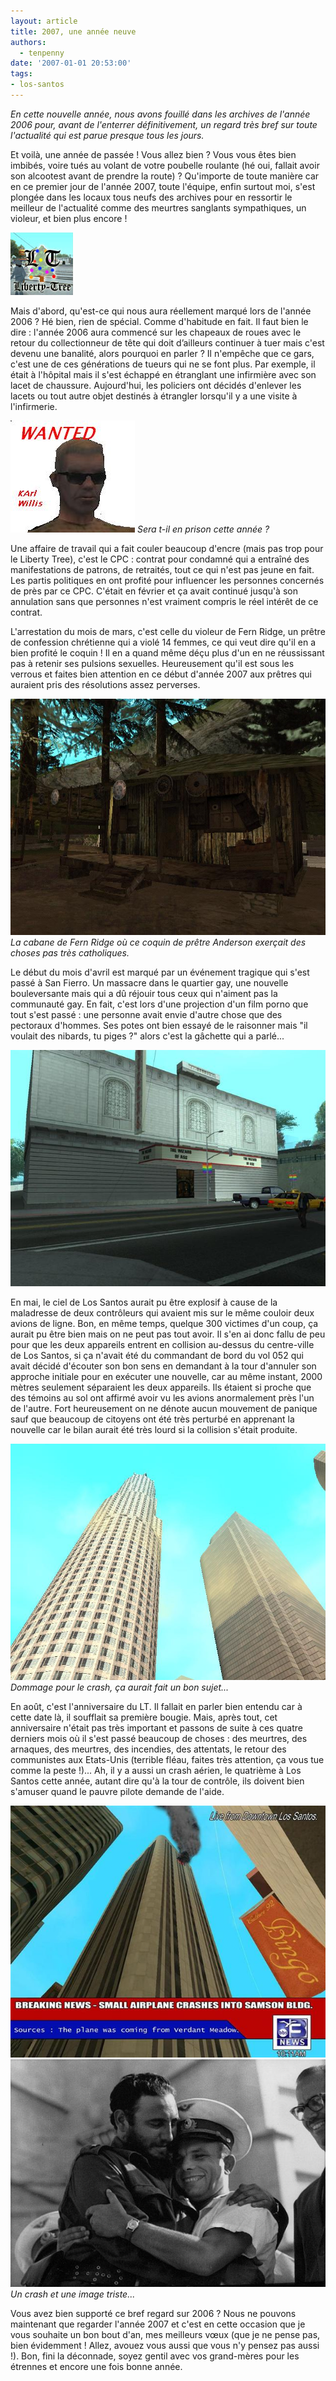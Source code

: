 ```yaml
---
layout: article
title: 2007, une année neuve
authors:
  - tenpenny
date: '2007-01-01 20:53:00'
tags:
- los-santos
---
```


_En cette nouvelle année, nous avons fouillé dans les archives de l'année 2006 pour, avant de l'enterrer définitivement, un regard très bref sur toute l'actualité qui est parue presque tous les jours._

Et voilà, une année de passée ! Vous allez bien ? Vous vous êtes bien imbibés, voire tués au volant de votre poubelle roulante (hé oui, fallait avoir son alcootest avant de prendre la route) ? Qu'importe de toute manière car en ce premier jour de l'année 2007, toute l'équipe, enfin surtout moi, s'est plongée dans les locaux tous neufs des archives pour en ressortir le meilleur de l'actualité comme des meurtres sanglants sympathiques, un violeur, et bien plus encore !

![](/content/images/2005/01/lt_christmas.jpg)

Mais d'abord, qu'est-ce qui nous aura réellement marqué lors de l'année 2006 ? Hé bien, rien de spécial. Comme d'habitude en fait. Il faut bien le dire : l'année 2006 aura commencé sur les chapeaux de roues avec le retour du collectionneur de tête qui doit d’ailleurs continuer à tuer mais c'est devenu une banalité, alors pourquoi en parler ? Il n'empêche que ce gars, c'est une de ces générations de tueurs qui ne se font plus. Par exemple, il était à l'hôpital mais il s'est échappé en étranglant une infirmière avec son lacet de chaussure. Aujourd'hui, les policiers ont décidés d'enlever les lacets ou tout autre objet destinés à étrangler lorsqu'il y a une visite à l'infirmerie.

![Sera t-il en prison cette année ?](/content/images/2005/01/ttcolec1.jpg)
_Sera t-il en prison cette année ?_

Une affaire de travail qui a fait couler beaucoup d'encre (mais pas trop pour le Liberty Tree), c'est le CPC : contrat pour condamné qui a entraîné des manifestations de patrons, de retraités, tout ce qui n'est pas jeune en fait. Les partis politiques en ont profité pour influencer les personnes concernés de près par ce CPC. C'était en février et ça avait continué jusqu'à son annulation sans que personnes n'est vraiment compris le réel intérêt de ce contrat.

L'arrestation du mois de mars, c'est celle du violeur de Fern Ridge, un prêtre de confession chrétienne qui a violé 14 femmes, ce qui veut dire qu'il en a bien profité le coquin ! Il en a quand même déçu plus d'un en ne réussissant pas à retenir ses pulsions sexuelles. Heureusement qu'il est sous les verrous et faites bien attention en ce début d'année 2007 aux prêtres qui auraient pris des résolutions assez perverses.

![La cabane de Fern Ridge où ce coquin de prêtre Anderson exerçait des choses pas très catholiques.](/content/images/2005/01/viol1.jpg)
_La cabane de Fern Ridge où ce coquin de prêtre Anderson exerçait des choses pas très catholiques._

Le début du mois d'avril est marqué par un événement tragique qui s'est passé à San Fierro. Un massacre dans le quartier gay, une nouvelle bouleversante mais qui a dû réjouir tous ceux qui n'aiment pas la communauté gay. En fait, c'est lors d'une projection d'un film porno que tout s'est passé : une personne avait envie d'autre chose que des pectoraux d'hommes. Ses potes ont bien essayé de le raisonner mais "il voulait des nibards, tu piges ?" alors c'est la gâchette qui a parlé...

![](/content/images/2005/01/qu01.jpg)

En mai, le ciel de Los Santos aurait pu être explosif à cause de la maladresse de deux contrôleurs qui avaient mis sur le même couloir deux avions de ligne. Bon, en même temps, quelque 300 victimes d'un coup, ça aurait pu être bien mais on ne peut pas tout avoir. Il s'en ai donc fallu de peu pour que les deux appareils entrent en collision au-dessus du centre-ville de Los Santos, si ça n'avait été du commandant de bord du vol 052 qui avait décidé d'écouter son bon sens en demandant à la tour d'annuler son approche initiale pour en exécuter une nouvelle, car au même instant, 2000 mètres seulement séparaient les deux appareils. Ils étaient si proche que des témoins au sol ont affirmé avoir vu les avions anormalement près l'un de l'autre. Fort heureusement on ne dénote aucun mouvement de panique sauf que beaucoup de citoyens ont été très perturbé en apprenant la nouvelle car le bilan aurait été très lourd si la collision s'était produite.

![Dommage pour le crash, ça aurait fait un bon sujet...](/content/images/2005/01/Danger_avions_3.jpg)
_Dommage pour le crash, ça aurait fait un bon sujet..._

En août, c'est l'anniversaire du LT. Il fallait en parler bien entendu car à cette date là, il soufflait sa première bougie. Mais, après tout, cet anniversaire n'était pas très important et passons de suite à ces quatre derniers mois où il s'est passé beaucoup de choses : des meurtres, des arnaques, des meurtres, des incendies, des attentats, le retour des communistes aux Etats-Unis (terrible fléau, faites très attention, ça vous tue comme la peste !)... Ah, il y a aussi un crash aérien, le quatrième à Los Santos cette année, autant dire qu'à la tour de contrôle, ils doivent bien s'amuser quand le pauvre pilote demande de l'aide.

![](/content/images/2005/01/crashnews.jpg)
![Un crash et une image triste...](/content/images/2005/01/Dzermine_en_compagnie_de_Fidel_Castro.jpg)
_Un crash et une image triste..._

Vous avez bien supporté ce bref regard sur 2006 ? Nous ne pouvons maintenant que regarder l'année 2007 et c'est en cette occasion que je vous souhaite un bon bout d'an, mes meilleurs vœux (que je ne pense pas, bien évidemment ! Allez, avouez vous aussi que vous n'y pensez pas aussi !). Bon, fini la déconnade, soyez gentil avec vos grand-mères pour les étrennes et encore une fois bonne année.